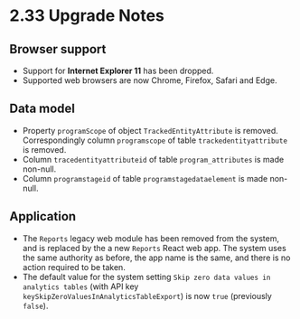 # 2.33 Upgrade Notes

## Browser support

- Support for **Internet Explorer 11** has been dropped.
- Supported web browsers are now Chrome, Firefox, Safari and Edge.

## Data model

- Property `programScope` of object `TrackedEntityAttribute` is removed. Correspondingly column `programscope` of table `trackedentityattribute` is removed.
- Column `tracedentityattributeid` of table `program_attributes` is made non-null.
- Column `programstageid` of table `programstagedataelement` is made non-null.

## Application

- The `Reports` legacy web module has been removed from the system, and is replaced by the a new `Reports` React web app. The system uses the same authority as before, the app name is the same, and there is no action required to be taken.
- The default value for the system setting `Skip zero data values in analytics tables` (with API key `keySkipZeroValuesInAnalyticsTableExport`) is now `true` (previously `false`).
